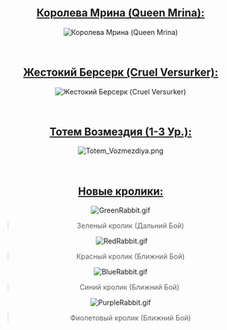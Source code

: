 <h2 style="text-align:center"><a href="https://github.com/Aksel911/R2-Textures/tree/main/--%3D%3DMONSTER%20ITEM%20ARMOR%20MODELS%20FULL%3D%3D--/%5BKOREA%20OFF%202023%5D%20Модели%20монстров/%5B6.22.2023%5D%20Новые%20модели/Королева%20Мирина%20(Queen%20Mrina)">Королева Мрина (Queen Mrina):</a></h2>

<p style="text-align:center"><img alt="Королева Мрина (Queen Mrina)" src="https://sun6-23.userapi.com/impg/JD9tVohJJqrG5WnRMz-MAnYMtTx28wEdNVQ4wQ/C_yGJf-CQFs.jpg?size=523x702&amp;quality=96&amp;sign=728ada3137c914b4528c89768f8a1d5d&amp;type=album" /></p>

<p style="text-align:center">&nbsp;</p>

<h2 style="text-align:center"><a href="https://github.com/Aksel911/R2-Textures/tree/main/--%3D%3DMONSTER%20ITEM%20ARMOR%20MODELS%20FULL%3D%3D--/%5BKOREA%20OFF%202023%5D%20Модели%20монстров/%5B6.22.2023%5D%20Новые%20модели/Жестокий%20Берсерк%20(Cruel%20Versurker)">Жестокий Берсерк (Cruel Versurker):</a></h2>

<p style="text-align:center"><img alt="Жестокий Берсерк (Cruel Versurker)" src="https://sun9-80.userapi.com/impg/NOJlNuQNT_d-cWzj4npHlyNYCA3xH4wheb97cg/NJWLX4WGXUs.jpg?size=652x750&amp;quality=96&amp;sign=fa16af6290b33da5df183aa050efc170&amp;type=album" /></p>

<p style="text-align:center">&nbsp;</p>

<h2 style="text-align:center"><a href="https://github.com/Aksel911/R2-Textures/tree/main/--%3D%3DMONSTER%20ITEM%20ARMOR%20MODELS%20FULL%3D%3D--/%5BKOREA%20OFF%202023%5D%20Модели%20монстров/%5B6.22.2023%5D%20Новые%20модели/Тотем%20Возмездия%20(Totem%20of%20Retribution)">Тотем Возмездия (1-3 Ур.):</a></h2>

<p style="text-align:center"><img alt="Totem_Vozmezdiya.png" src="https://github.com/Aksel911/R2-Textures/blob/main/--==MONSTER%20ITEM%20ARMOR%20MODELS%20FULL==--/%5BKOREA%20OFF%202023%5D%20%D0%9C%D0%BE%D0%B4%D0%B5%D0%BB%D0%B8%20%D0%BC%D0%BE%D0%BD%D1%81%D1%82%D1%80%D0%BE%D0%B2/%5B6.22.2023%5D%20%D0%9D%D0%BE%D0%B2%D1%8B%D0%B5%20%D0%BC%D0%BE%D0%B4%D0%B5%D0%BB%D0%B8/%D0%A2%D0%BE%D1%82%D0%B5%D0%BC%20%D0%92%D0%BE%D0%B7%D0%BC%D0%B5%D0%B7%D0%B4%D0%B8%D1%8F%20(Totem%20of%20Retribution)/Totem_Vozmezdiya.png?raw=true" /></p>

<p style="text-align:center">&nbsp;</p>

<h2 style="text-align:center"><a href="https://github.com/Aksel911/R2-Textures/tree/main/--%3D%3DMONSTER%20ITEM%20ARMOR%20MODELS%20FULL%3D%3D--/%5BKOREA%20OFF%202023%5D%20Модели%20монстров/%5B6.22.2023%5D%20Новые%20модели/Кролики%20(Rabbits)">Новые кролики:</a></h2>

<p style="text-align:center"><img alt="GreenRabbit.gif" src="https://github.com/Aksel911/R2-Textures/blob/main/--==MONSTER%20ITEM%20ARMOR%20MODELS%20FULL==--/%5BKOREA%20OFF%202023%5D%20%D0%9C%D0%BE%D0%B4%D0%B5%D0%BB%D0%B8%20%D0%BC%D0%BE%D0%BD%D1%81%D1%82%D1%80%D0%BE%D0%B2/%5B6.22.2023%5D%20%D0%9D%D0%BE%D0%B2%D1%8B%D0%B5%20%D0%BC%D0%BE%D0%B4%D0%B5%D0%BB%D0%B8/%D0%9A%D1%80%D0%BE%D0%BB%D0%B8%D0%BA%D0%B8%20(Rabbits)/%D0%97%D0%B5%D0%BB%D0%B5%D0%BD%D1%8B%D0%B9%20%D0%BA%D1%80%D0%BE%D0%BB%D0%B8%D0%BA/GreenRabbit.gif?raw=true" /></p>

<blockquote>
<p style="text-align:center">Зеленый кролик (Дальний Бой)</p>
</blockquote>

<p style="text-align:center">&nbsp;<img alt="RedRabbit.gif" src="https://github.com/Aksel911/R2-Textures/blob/main/--==MONSTER%20ITEM%20ARMOR%20MODELS%20FULL==--/%5BKOREA%20OFF%202023%5D%20%D0%9C%D0%BE%D0%B4%D0%B5%D0%BB%D0%B8%20%D0%BC%D0%BE%D0%BD%D1%81%D1%82%D1%80%D0%BE%D0%B2/%5B6.22.2023%5D%20%D0%9D%D0%BE%D0%B2%D1%8B%D0%B5%20%D0%BC%D0%BE%D0%B4%D0%B5%D0%BB%D0%B8/%D0%9A%D1%80%D0%BE%D0%BB%D0%B8%D0%BA%D0%B8%20(Rabbits)/%D0%9A%D1%80%D0%B0%D1%81%D0%BD%D1%8B%D0%B9%20%D0%BA%D1%80%D0%BE%D0%BB%D0%B8%D0%BA/RedRabbit.gif?raw=true" /></p>

<blockquote>
<p style="text-align:center">Красный кролик (Ближний Бой)</p>
</blockquote>

<p style="text-align:center"><img alt="BlueRabbit.gif" src="https://github.com/Aksel911/R2-Textures/blob/main/--==MONSTER%20ITEM%20ARMOR%20MODELS%20FULL==--/%5BKOREA%20OFF%202023%5D%20%D0%9C%D0%BE%D0%B4%D0%B5%D0%BB%D0%B8%20%D0%BC%D0%BE%D0%BD%D1%81%D1%82%D1%80%D0%BE%D0%B2/%5B6.22.2023%5D%20%D0%9D%D0%BE%D0%B2%D1%8B%D0%B5%20%D0%BC%D0%BE%D0%B4%D0%B5%D0%BB%D0%B8/%D0%9A%D1%80%D0%BE%D0%BB%D0%B8%D0%BA%D0%B8%20(Rabbits)/%D0%A1%D0%B8%D0%BD%D0%B8%D0%B9%20%D0%BA%D1%80%D0%BE%D0%BB%D0%B8%D0%BA/BlueRabbit.gif?raw=true" /></p>

<blockquote>
<p style="text-align:center">Синий кролик (Ближний Бой)&nbsp;</p>
</blockquote>

<p style="text-align:center"><img alt="PurpleRabbit.gif" src="https://github.com/Aksel911/R2-Textures/blob/main/--==MONSTER%20ITEM%20ARMOR%20MODELS%20FULL==--/%5BKOREA%20OFF%202023%5D%20%D0%9C%D0%BE%D0%B4%D0%B5%D0%BB%D0%B8%20%D0%BC%D0%BE%D0%BD%D1%81%D1%82%D1%80%D0%BE%D0%B2/%5B6.22.2023%5D%20%D0%9D%D0%BE%D0%B2%D1%8B%D0%B5%20%D0%BC%D0%BE%D0%B4%D0%B5%D0%BB%D0%B8/%D0%9A%D1%80%D0%BE%D0%BB%D0%B8%D0%BA%D0%B8%20(Rabbits)/%D0%A4%D0%B8%D0%BE%D0%BB%D0%B5%D1%82%D0%BE%D0%B2%D1%8B%D0%B9%20%D0%BA%D1%80%D0%BE%D0%BB%D0%B8%D0%BA/PurpleRabbit.gif?raw=true" /></p>

<blockquote>
<p style="text-align:center">Фиолетовый кролик (Ближний Бой)</p>
</blockquote>
